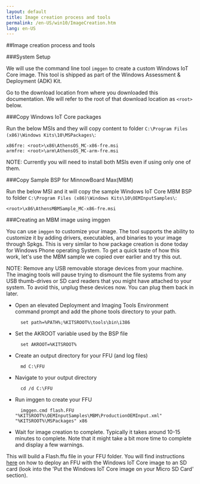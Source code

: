 ```yaml
---
layout: default
title: Image creation process and tools
permalink: /en-US/win10/ImageCreation.htm
lang: en-US
---
```


##Image creation process and tools

###System Setup

We will use the command line tool `imggen` to create a custom Windows IoT Core image. This tool is shipped as part of the Windows Assessment & Deployment (ADK) Kit.

Go to the download location from where you downloaded this documentation. We will refer to the root of that download location as `<root>` below.

###Copy Windows IoT Core packages

Run the below MSIs and they will copy content to folder `C:\Program Files (x86)\Windows Kits\10\MSPackages\`:

    x86fre: <root>\x86\AthensOS_MC-x86-fre.msi
    armfre: <root>\arm\AthensOS_MC-arm-fre.msi

NOTE: Currently you will need to install both MSIs even if using only one of them.

###Copy Sample BSP for MinnowBoard Max(MBM)

Run the below MSI and it will copy the sample Windows IoT Core MBM BSP to folder `C:\Program Files (x86)\Windows Kits\10\OEMInputSamples\`:

    <root>\x86\AthensMBMSample_MC-x86-fre.msi

###Creating an MBM image using imggen

You can use `imggen` to customize your image. The tool supports the ability to customize it by adding drivers, executables, and binaries to your image through Spkgs. This is very similar to how package creation is done today for Windows Phone operating System. To get a quick taste of how this work, let's use the MBM sample we copied over earlier and try this out.

NOTE: Remove any USB removable storage devices from your machine.  The imaging tools will pause trying to dismount the file systems from any USB thumb-drives or SD card readers that you might have attached to your system. To avoid this, unplug these devices now. You can plug them back in later.

* Open an elevated Deployment and Imaging Tools Environment command prompt and add the phone tools directory to your path.

        set path=%PATH%;%KITSROOT%\tools\bin\i386

* Set the AKROOT variable used by the BSP file

        set AKROOT=%KITSROOT%

* Create an output directory for your FFU (and log files)

        md C:\FFU

* Navigate to your output directory

        cd /d C:\FFU

* Run imggen to create your FFU

        imggen.cmd flash.FFU "%KITSROOT%\OEMInputSamples\MBM\ProductionOEMInput.xml" "%KITSROOT%\MSPackages" x86

* Wait for image creation to complete. Typically it takes around 10-15 minutes to complete. Note that it might take a bit more time to complete and display a few warnings.

This will build a Flash.ffu file in your FFU folder.  You will find instructions [here]({{site.baseurl}}/{{page.lang}}/GetStarted.htm) on how to deploy an FFU with the Windows IoT Core image to an SD card (look into the 'Put the Windows IoT Core image on your Micro SD Card' section).
